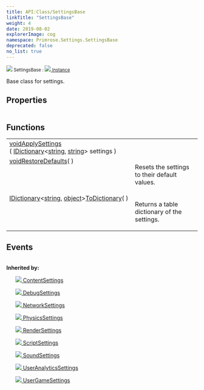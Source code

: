 ```yaml
---
title: API:Class/SettingsBase
linkTitle: "SettingsBase"
weight: 4
date: 2019-08-02
explorerImage: cog
namespace: Primrose.Settings.SettingsBase
deprecated: false
no_list: true
---
```

<small class="inheritance">
<span class="" href="/docs/api-reference/Class/SettingsBase"><img src="/icons/silk/cog.png"/>&nbsp;SettingsBase</span>&nbsp;:&nbsp;<a class="" href="/docs/api-reference/Class/Instance"><img src="/icons/silk/default.png"/>&nbsp;Instance</a></small>
<p class="summary">

Base class for settings.

</p>
 
## Properties
 
<table class="studiohide">
<tbody>
</tbody>
</table>
 
## Functions
 
<table class="studiohide">
<tbody>
<tr class="function-row ">
<td style="vertical-align:top;white-space:normal;">
<div>
<a class="type" href="/docs/api-reference/System/void">void</a><span class="method-body" style="text-indent: -2em;"><a class="method-name  " href="ApplySettings">ApplySettings</a></span><span style="display: inline-block">( <span class="param" style="white-space: nowrap"><a class="type" href="/docs/api-reference/System/IDictionary">IDictionary</a><<a class="type" href="/docs/api-reference/System/string">string</a>, <a class="type" href="/docs/api-reference/System/string">string</a>> settings</span> )</span></span></div></td>
<td style="vertical-align:top;white-space:normal;">
</td>
</tr>

<tr class="function-row ">
<td style="vertical-align:top;white-space:normal;">
<div>
<a class="type" href="/docs/api-reference/System/void">void</a><span class="method-body" style="text-indent: -2em;"><a class="method-name  " href="RestoreDefaults">RestoreDefaults</a></span><span style="display: inline-block">( <span class="param" style="white-space: nowrap"></span> )</span></span></div></td>
<td style="vertical-align:top;white-space:normal;">
<p>
Resets the settings to their default values.
</p></td>
</tr>

<tr class="function-row ">
<td style="vertical-align:top;white-space:normal;">
<div>
<a class="type" href="/docs/api-reference/System/IDictionary">IDictionary</a><<a class="type" href="/docs/api-reference/System/string">string</a>, <a class="type" href="/docs/api-reference/System/object">object</a>><span class="method-body" style="text-indent: -2em;"><a class="method-name  " href="ToDictionary">ToDictionary</a></span><span style="display: inline-block">( <span class="param" style="white-space: nowrap"></span> )</span></span></div></td>
<td style="vertical-align:top;white-space:normal;">
<p>
Returns a table dictionary of the settings.
</p></td>
</tr>

</tbody>
</table>
 
## Events
 
<table class="studiohide">
<tbody>
</tbody>
</table>
<b>
Inherited by:</b>
<div class="inheritors">
<ul class="root">
<a class="" href="/docs/api-reference/Class/ContentSettings"><img src="/icons/silk/cog.png"/>&nbsp;ContentSettings</a>
<ul class="nested">
</ul>
<a class="" href="/docs/api-reference/Class/DebugSettings"><img src="/icons/silk/cog.png"/>&nbsp;DebugSettings</a>
<ul class="nested">
</ul>
<a class="" href="/docs/api-reference/Class/NetworkSettings"><img src="/icons/silk/cog.png"/>&nbsp;NetworkSettings</a>
<ul class="nested">
</ul>
<a class="" href="/docs/api-reference/Class/PhysicsSettings"><img src="/icons/silk/cog.png"/>&nbsp;PhysicsSettings</a>
<ul class="nested">
</ul>
<a class="" href="/docs/api-reference/Class/RenderSettings"><img src="/icons/silk/cog.png"/>&nbsp;RenderSettings</a>
<ul class="nested">
</ul>
<a class="" href="/docs/api-reference/Class/ScriptSettings"><img src="/icons/silk/cog.png"/>&nbsp;ScriptSettings</a>
<ul class="nested">
</ul>
<a class="" href="/docs/api-reference/Class/SoundSettings"><img src="/icons/silk/cog.png"/>&nbsp;SoundSettings</a>
<ul class="nested">
</ul>
<a class="" href="/docs/api-reference/Class/UserAnalyticsSettings"><img src="/icons/silk/cog.png"/>&nbsp;UserAnalyticsSettings</a>
<ul class="nested">
</ul>
<a class="" href="/docs/api-reference/Class/UserGameSettings"><img src="/icons/silk/cog.png"/>&nbsp;UserGameSettings</a>
<ul class="nested">
</ul>
</ul>
</div>
